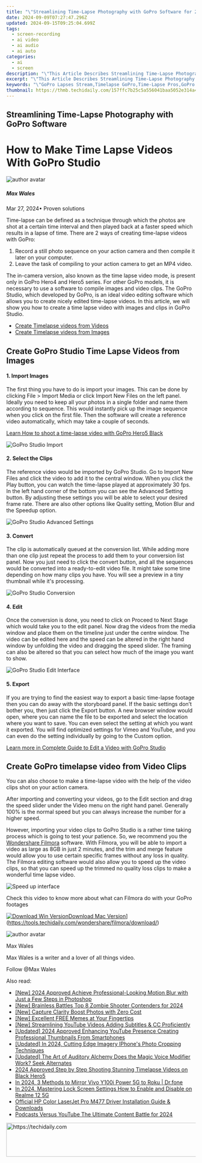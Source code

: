 ```yaml
---
title: "\"Streamlining Time-Lapse Photography with GoPro Software for 2024\""
date: 2024-09-09T07:27:47.296Z
updated: 2024-09-15T09:25:04.699Z
tags: 
  - screen-recording
  - ai video
  - ai audio
  - ai auto
categories: 
  - ai
  - screen
description: "\"This Article Describes Streamlining Time-Lapse Photography with GoPro Software for 2024\""
excerpt: "\"This Article Describes Streamlining Time-Lapse Photography with GoPro Software for 2024\""
keywords: "\"GoPro Lapses Stream,Timelapse GoPro,Time-Lapse Pros,GoPro Lapse Edit,ProGoPro Timelapse,GoPro Stream Photog,ProLapse with GoPro\""
thumbnail: https://thmb.techidaily.com/157ffc7b25c5a556041baa5052e314a4da47d7995a2327f78015457abe1d3a54.jpg
---
```


## Streamlining Time-Lapse Photography with GoPro Software

# How to Make Time Lapse Videos With GoPro Studio

![author avatar](https://images.wondershare.com/filmora/article-images/max-wales-author.jpg)

##### Max Wales

 Mar 27, 2024• Proven solutions

Time-lapse can be defined as a technique through which the photos are shot at a certain time interval and then played back at a faster speed which results in a lapse of time. There are 2 ways of creating time-lapse videos with GoPro:

1. Record a still photo sequence on your action camera and then compile it later on your computer.
2. Leave the task of compiling to your action camera to get an MP4 video.

The in-camera version, also known as the time lapse video mode, is present only in GoPro Hero4 and Hero5 series. For other GoPro models, it is necessary to use a software to compile images and video clips. The GoPro Studio, which developed by GoPro, is an ideal video editing software which allows you to create nicely edited time-lapse videos. In this article, we will show you how to create a time lapse video with images and clips in GoPro Studio.

* [Create Timelapse videos from Videos](#part1)
* [Create Timelapse videos from Images](#part2)

## Create GoPro Studio Time Lapse Videos from Images

#### **1. Import Images**

The first thing you have to do is import your images. This can be done by clicking File > Import Media or click Import New Files on the left panel. Ideally you need to keep all your photos in a single folder and name them according to sequence. This would instantly pick up the image sequence when you click on the first file. Then the software will create a reference video automatically, which may take a couple of seconds.

[Learn How to shoot a time-lapse video with GoPro Hero5 Black](https://tools.techidaily.com/wondershare/filmora/download/)

![GoPro Studio Import](https://images.wondershare.com/filmora/article-images/import-gopro-studio.jpg)

#### **2. Select the Clips**

The reference video would be imported by GoPro Studio. Go to Import New Files and click the video to add it to the central window. When you click the Play button, you can watch the time-lapse played at approximately 30 fps. In the left hand corner of the bottom you can see the Advanced Setting button. By adjusting these settings you will be able to select your desired frame rate. There are also other options like Quality setting, Motion Blur and the Speedup option.

![GoPro Studio Advanced Settings](https://images.wondershare.com/filmora/article-images/advanced-settings-gopro-studio.jpg)

#### **3. Convert**

The clip is automatically queued at the conversion list. While adding more than one clip just repeat the process to add them to your conversion list panel. Now you just need to click the convert button, and all the sequences would be converted into a ready-to-edit video file. It might take some time depending on how many clips you have. You will see a preview in a tiny thumbnail while it's processing.

![GoPro Studio Conversion](https://images.wondershare.com/filmora/article-images/edit-video-with-gopro-studio-4.jpg)

#### **4. Edit**

Once the conversion is done, you need to click on Proceed to Next Stage which would take you to the edit panel. Now drag the videos from the media window and place them on the timeline just under the centre window. The video can be edited here and the speed can be altered in the right hand window by unfolding the video and dragging the speed slider. The framing can also be altered so that you can select how much of the image you want to show.

![GoPro Studio Edit Interface](https://images.wondershare.com/filmora/article-images/edit-interface-gopro-studio.jpg)

#### **5. Export**

If you are trying to find the easiest way to export a basic time-lapse footage then you can do away with the storyboard panel. If the basic settings don’t bother you, then just click the Export button. A new browser window would open, where you can name the file to be exported and select the location where you want to save. You can even select the setting at which you want it exported. You will find optimized settings for Vimeo and YouTube, and you can even do the setting individually by going to the Custom option.

[Learn more in Complete Guide to Edit a Video with GoPro Studio](https://tools.techidaily.com/wondershare/filmora/download/)

## Create GoPro timelapse video from Video Clips

You can also choose to make a time-lapse video with the help of the video clips shot on your action camera.

After importing and converting your videos, go to the Edit section and drag the speed slider under the Video menu on the right hand panel. Generally 100% is the normal speed but you can always increase the number for a higher speed.

However, importing your video clips to GoPro Studio is a rather time taking process which is going to test your patience. So, we recommend you the [Wondershare Filmora](https://tools.techidaily.com/wondershare/filmora/download/) software. With Filmora, you will be able to import a video as large as 8GB in just 2 minutes, and the trim and merge feature would allow you to use certain specific frames without any loss in quality. The Filmora editing software would also allow you to speed up the video clips, so that you can speed up the trimmed no quality loss clips to make a wonderful time lapse video.

![Speed up interface](https://images.wondershare.com/filmora/article-images/speed-effect-speed-add-marker.png)

Check this video to know more about what can Filmora do with your GoPro footages

[![Download Win Version](https://images.wondershare.com/filmora/guide/download-btn-win.jpg)](https://tools.techidaily.com/wondershare/filmora/download/)[Download Mac Version](https://images.wondershare.com/filmora/guide/download-btn-mac.jpg)](https://tools.techidaily.com/wondershare/filmora/download/)

![author avatar](https://images.wondershare.com/filmora/article-images/max-wales-author.jpg)

Max Wales

Max Wales is a writer and a lover of all things video.

Follow @Max Wales


<ins class="adsbygoogle"
     style="display:block"
     data-ad-format="autorelaxed"
     data-ad-client="ca-pub-7571918770474297"
     data-ad-slot="1223367746"></ins>



<ins class="adsbygoogle"
     style="display:block"
     data-ad-client="ca-pub-7571918770474297"
     data-ad-slot="8358498916"
     data-ad-format="auto"
     data-full-width-responsive="true"></ins>


<span class="atpl-alsoreadstyle">Also read:</span>
<div><ul>
<li><a href="https://fox-hovers.techidaily.com/new-2024-approved-achieve-professional-looking-motion-blur-with-just-a-few-steps-in-photoshop/"><u>[New] 2024 Approved Achieve Professional-Looking Motion Blur with Just a Few Steps in Photoshop</u></a></li>
<li><a href="https://on-screen-recording.techidaily.com/new-brainless-battles-top-8-zombie-shooter-contenders-for-2024/"><u>[New] Brainless Battles Top 8 Zombie Shooter Contenders for 2024</u></a></li>
<li><a href="https://article-knowledge.techidaily.com/new-capture-clarity-boost-photos-with-zero-cost/"><u>[New] Capture Clarity Boost Photos with Zero Cost</u></a></li>
<li><a href="https://article-knowledge.techidaily.com/new-excellent-free-memes-at-your-fingertips/"><u>[New] Excellent FREE Memes at Your Fingertips</u></a></li>
<li><a href="https://facebook-video-footage.techidaily.com/new-streamlining-youtube-videos-adding-subtitles-and-cc-proficiently/"><u>[New] Streamlining YouTube Videos Adding Subtitles & CC Proficiently</u></a></li>
<li><a href="https://youtube-data.techidaily.com/ed-2024-approved-enhancing-youtube-presence-creating-professional-thumbnails-from-smartphones/"><u>[Updated] 2024 Approved Enhancing YouTube Presence Creating Professional Thumbnails From Smartphones</u></a></li>
<li><a href="https://article-knowledge.techidaily.com/updated-in-2024-cutting-edge-imagery-iphones-photo-cropping-techniques/"><u>[Updated] In 2024, Cutting Edge Imagery IPhone's Photo Cropping Techniques</u></a></li>
<li><a href="https://article-knowledge.techidaily.com/updated-the-art-of-auditory-alchemy-does-the-magic-voice-modifier-work-seek-alternates/"><u>[Updated] The Art of Auditory Alchemy Does the Magic Voice Modifier Work? Seek Alternates</u></a></li>
<li><a href="https://extra-approaches.techidaily.com/2024-approved-step-by-step-shooting-stunning-timelapse-videos-on-black-hero5/"><u>2024 Approved Step by Step Shooting Stunning Timelapse Videos on Black Hero5</u></a></li>
<li><a href="https://screen-mirror.techidaily.com/in-2024-3-methods-to-mirror-vivo-y100i-power-5g-to-roku-drfone-by-drfone-android/"><u>In 2024, 3 Methods to Mirror Vivo Y100i Power 5G to Roku | Dr.fone</u></a></li>
<li><a href="https://easy-unlock-android.techidaily.com/in-2024-mastering-lock-screen-settings-how-to-enable-and-disable-on-realme-12-5g-by-drfone-android/"><u>In 2024, Mastering Lock Screen Settings How to Enable and Disable on Realme 12 5G</u></a></li>
<li><a href="https://driver-download.techidaily.com/official-hp-color-laserjet-pro-m477-driver-installation-guide-and-downloads/"><u>Official HP Color LaserJet Pro M477 Driver Installation Guide & Downloads</u></a></li>
<li><a href="https://extra-skills.techidaily.com/podcasts-versus-youtube-the-ultimate-content-battle-for-2024/"><u>Podcasts Versus YouTube The Ultimate Content Battle for 2024</u></a></li>
</ul></div>

<!-- affiliate ads begin -->
<a href="https://appsumo.8odi.net/c/5597632/2137413/7443" target="_top" id="2137413">
  <img src="//a.impactradius-go.com/display-ad/7443-2137413" border="0" alt="https://techidaily.com" width="728" height="90"/>
</a>
<img height="0" width="0" src="https://appsumo.8odi.net/i/5597632/2137413/7443" style="position:absolute;visibility:hidden;" border="0" />
<!-- affiliate ads end -->

